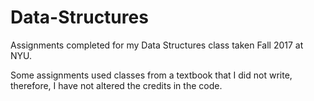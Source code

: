 # Data-Structures
Assignments completed for my Data Structures class taken Fall 2017 at NYU.

Some assignments used classes from a textbook that I did not write, therefore, I have not altered the credits in the code.